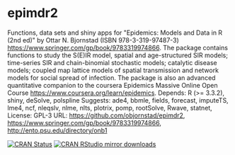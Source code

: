 # epimdr2

Functions, data sets and shiny apps for "Epidemics: Models and Data in R (2nd ed)" by Ottar N. Bjornstad (ISBN 978-3-319-97487-3) <https://www.springer.com/gp/book/9783319974866>. The package contains functions to study the S(E)IR model, spatial and age-structured SIR models; time-series SIR and chain-binomial stochastic models; catalytic disease models; coupled map lattice models of spatial transmission and network models for social spread of infection. The package is also an advanced quantitative companion to the coursera Epidemics Massive Online Open Course <https://www.coursera.org/learn/epidemics>.
Depends: R (>= 3.3.2), shiny, deSolve, polspline
Suggests: ade4, bbmle, fields, forecast, imputeTS, lme4, ncf, nleqslv, nlme, nlts, plotrix, pomp, rootSolve, Rwave, statnet, 
License: GPL-3
URL: <https://github.com/objornstad/epimdr2>, <https://www.springer.com/gp/book/9783319974866>, <http://ento.psu.edu/directory/onb1> 

[![CRAN Status](https://www.r-pkg.org/badges/version/epimdr2)](https://cran.r-project.org/package=epimdr2)
[![CRAN RStudio mirror downloads](https://cranlogs.r-pkg.org/badges/epimdr2)](https://www.r-pkg.org/pkg/epimdr2)
